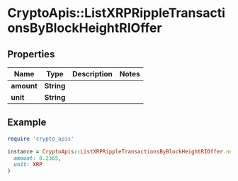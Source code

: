 # CryptoApis::ListXRPRippleTransactionsByBlockHeightRIOffer

## Properties

| Name | Type | Description | Notes |
| ---- | ---- | ----------- | ----- |
| **amount** | **String** |  |  |
| **unit** | **String** |  |  |

## Example

```ruby
require 'crypto_apis'

instance = CryptoApis::ListXRPRippleTransactionsByBlockHeightRIOffer.new(
  amount: 8.2365,
  unit: XRP
)
```


